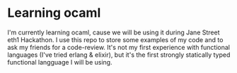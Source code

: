 # Learning ocaml

I'm currently learning ocaml, cause we will be using it during Jane Street eth1 Hackathon.
I use this repo to store some examples of my code and to ask my friends for a code-review.
It's not my first experience with functional languages (I've tried erlang & elixir), but it's the first strongly statically typed functional langguage I will be using.
